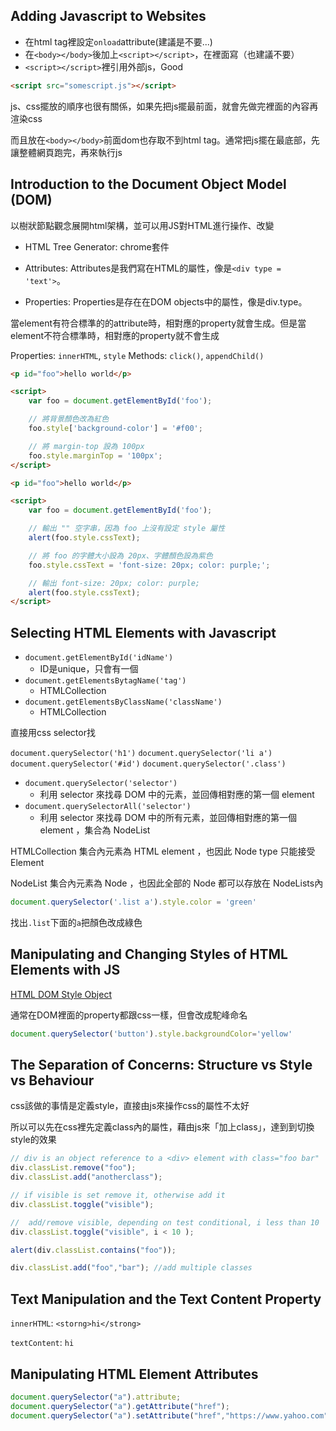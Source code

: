 ## Adding Javascript to Websites

- 在html tag裡設定`onload`attribute(建議是不要...)
- 在`<body></body>`後加上`<script></script>`，在裡面寫（也建議不要）
- `<script></script>`裡引用外部js，Good

```html
<script src="somescript.js"></script>
```

js、css擺放的順序也很有關係，如果先把js擺最前面，就會先做完裡面的內容再渲染css

而且放在`<body></body>`前面dom也存取不到html tag。通常把js擺在最底部，先讓整體網頁跑完，再來執行js

## Introduction to the Document Object Model (DOM)

以樹狀節點觀念展開html架構，並可以用JS對HTML進行操作、改變

- HTML Tree Generator: chrome套件

- Attributes: Attributes是我們寫在HTML的屬性，像是`<div type = 'text'>`。
- Properties: Properties是存在在DOM objects中的屬性，像是div.type。

當element有符合標準的的attribute時，相對應的property就會生成。但是當element不符合標準時，相對應的property就不會生成

Properties: `innerHTML`, `style`
Methods: `click()`, `appendChild()`

```html
<p id="foo">hello world</p>

<script>
    var foo = document.getElementById('foo');

    // 將背景顏色改為紅色
    foo.style['background-color'] = '#f00';

    // 將 margin-top 設為 100px
    foo.style.marginTop = '100px';
</script>
```


```html
<p id="foo">hello world</p>

<script>
    var foo = document.getElementById('foo');

    // 輸出 "" 空字串，因為 foo 上沒有設定 style 屬性
    alert(foo.style.cssText);

    // 將 foo 的字體大小設為 20px、字體顏色設為紫色
    foo.style.cssText = 'font-size: 20px; color: purple;';

    // 輸出 font-size: 20px; color: purple;
    alert(foo.style.cssText);
</script>
```


## Selecting HTML Elements with Javascript

- `document.getElementById('idName')`
  - ID是unique，只會有一個
- `document.getElementsBytagName('tag')`
  - HTMLCollection
- `document.getElementsByClassName('className')`
  - HTMLCollection

直接用css selector找

`document.querySelector('h1')`
`document.querySelector('li a')`
`document.querySelector('#id')`
`document.querySelector('.class')`

- `document.querySelector('selector')`
  - 利用 selector 來找尋 DOM 中的元素，並回傳相對應的第一個 element 
- `document.querySelectorAll('selector')`
  - 利用 selector 來找尋 DOM 中的所有元素，並回傳相對應的第一個 element ，集合為 NodeList

HTMLCollection
集合內元素為 HTML element ，也因此 Node type 只能接受 Element

NodeList
集合內元素為 Node ，也因此全部的 Node 都可以存放在 NodeLists內


```js
document.querySelector('.list a').style.color = 'green'
```
找出`.list`下面的`a`把顏色改成綠色

## Manipulating and Changing Styles of HTML Elements with JS

[HTML DOM Style Object](https://www.w3schools.com/jsref/dom_obj_style.asp)

通常在DOM裡面的property都跟css一樣，但會改成駝峰命名

```js
document.querySelector('button').style.backgroundColor='yellow'
```

## The Separation of Concerns: Structure vs Style vs Behaviour

css該做的事情是定義style，直接由js來操作css的屬性不太好

所以可以先在css裡先定義class內的屬性，藉由js來「加上class」，達到到切換style的效果

```js
// div is an object reference to a <div> element with class="foo bar"
div.classList.remove("foo");
div.classList.add("anotherclass");

// if visible is set remove it, otherwise add it
div.classList.toggle("visible");

//  add/remove visible, depending on test conditional, i less than 10
div.classList.toggle("visible", i < 10 );

alert(div.classList.contains("foo"));

div.classList.add("foo","bar"); //add multiple classes
```

## Text Manipulation and the Text Content Property

`innerHTML`: `<storng>hi</strong>`

`textContent`: `hi`

## Manipulating HTML Element Attributes

```js
document.querySelector("a").attribute;
document.querySelector("a").getAttribute("href");
document.querySelector("a").setAttribute("href","https://www.yahoo.com");
```